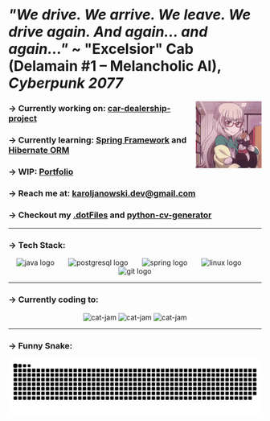 # *"We drive. We arrive. We leave. We drive again. And again… and again…"* ~ "Excelsior" Cab (Delamain #1 – Melancholic AI), *Cyberpunk 2077*


<img align="right" src="resources/waving-cat.gif" style="vertical-align: middle;" alt="waving-cat" width="26%" />


### -> Currently working on: **[car-dealership-project](https://github.com/kaarlych/car-dealership-project)**

### -> Currently learning: **[Spring Framework](https://github.com/kaarlych/spring-exercises)** and **[Hibernate ORM](https://github.com/kaarlych/hibernate-exercises)**

### -> WIP: **[Portfolio](https://kaarlych.github.io)**

### -> Reach me at: **karoljanowski.dev@gmail.com**

### -> Checkout my **[.dotFiles](https://github.com/kaarlych/.dotFiles)** and **[python-cv-generator](https://github.com/kaarlych/python-cv-generator)**

---

### -> **Tech Stack:**

<div align="center">
  <img src="https://cdn.jsdelivr.net/gh/devicons/devicon/icons/java/java-original.svg" height="60" alt="java logo"  />
  <img width="20" />
  <img src="https://cdn.jsdelivr.net/gh/devicons/devicon/icons/postgresql/postgresql-original.svg" height="60" alt="postgresql logo"  />
  <img width="20" />
   <img src="https://cdn.jsdelivr.net/gh/devicons/devicon/icons/spring/spring-original.svg" height="60" alt="spring logo"  />
  <img width="20" />
  <img src="https://cdn.jsdelivr.net/gh/devicons/devicon/icons/linux/linux-original.svg" height="60" alt="linux logo"  />
  <img width="20" />
  <img src="https://cdn.jsdelivr.net/gh/devicons/devicon/icons/git/git-original.svg" height="60" alt="git logo"  />
</div>

---

### -> **Currently coding to:**
<div align="center">
<img src="resources/pepe_dance.gif" width="200" height="100" alt="cat-jam" />
<img src="https://spotify-github-profile.kittinanx.com/api/view?uid=karoljanowski&cover_image=true&theme=novatorem&show_offline=false&background_color=121212&interchange=false" width="300" height="100" alt="cat-jam" />
<img src="resources/pepe_dance.gif" width="200" height="100" alt="cat-jam" />
</div>

---

### -> **Funny Snake:**

<picture>
  <source media="(prefers-color-scheme: dark)" srcset="https://raw.githubusercontent.com/kaarlych/kaarlych/output/github-snake-dark.svg" />
  <source media="(prefers-color-scheme: light)" srcset="https://raw.githubusercontent.com/kaarlych/kaarlych/output/github-snake.svg" />
  <img alt="github-snake" src="https://raw.githubusercontent.com/kaarlych/kaarlych/output/github-snake.svg" />
</picture>
